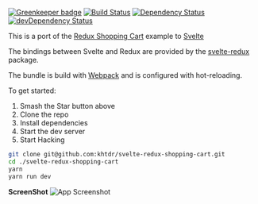 
[![Greenkeeper badge](https://badges.greenkeeper.io/khtdr/svelte-redux-shopping-cart.svg)](https://greenkeeper.io/)
[![Build Status](https://travis-ci.org/khtdr/svelte-redux-shopping-cart.svg?branch=master)](https://travis-ci.org/khtdr/svelte-redux-shopping-cart)
[![Dependency Status](https://david-dm.org/khtdr/svelte-redux-shopping-cart/master.svg)](https://david-dm.org/khtdr/svelte-redux-shopping-cart/master)
[![devDependency Status](https://david-dm.org/khtdr/svelte-redux-shopping-cart/master/dev-status.svg)](https://david-dm.org/khtdr/svelte-redux-shopping-cart/master#info=devDependencies)

This is a port of the [Redux Shopping Cart](https://github.com/reactjs/redux/tree/master/examples/shopping-cart/) example to [Svelte](https://svelte.technology/)

The bindings between Svelte and Redux are provided by the [svelte-redux](https://github.com/UnwrittenFun/svelte-redux) package.

The bundle is build with [Webpack](https://webpack.js.org/) and is configured with hot-reloading.

To get started:
  1. Smash the Star button above
  2. Clone the repo
  3. Install dependencies
  4. Start the dev server
  5. Start Hacking

```bash
git clone git@github.com:khtdr/svelte-redux-shopping-cart.git
cd ./svelte-redux-shopping-cart
yarn
yarn run dev
```

**ScreenShot**
![App Screenshot](https://raw.githubusercontent.com/khtdr/svelte-redux-shopping-cart/master/sreenshot.png)
